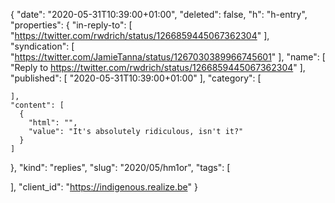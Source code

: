 {
  "date": "2020-05-31T10:39:00+01:00",
  "deleted": false,
  "h": "h-entry",
  "properties": {
    "in-reply-to": [
      "https://twitter.com/rwdrich/status/1266859445067362304"
    ],
    "syndication": [
      "https://twitter.com/JamieTanna/status/1267030389966745601"
    ],
    "name": [
      "Reply to https://twitter.com/rwdrich/status/1266859445067362304"
    ],
    "published": [
      "2020-05-31T10:39:00+01:00"
    ],
    "category": [

    ],
    "content": [
      {
        "html": "",
        "value": "It's absolutely ridiculous, isn't it?"
      }
    ]
  },
  "kind": "replies",
  "slug": "2020/05/hm1or",
  "tags": [

  ],
  "client_id": "https://indigenous.realize.be"
}
